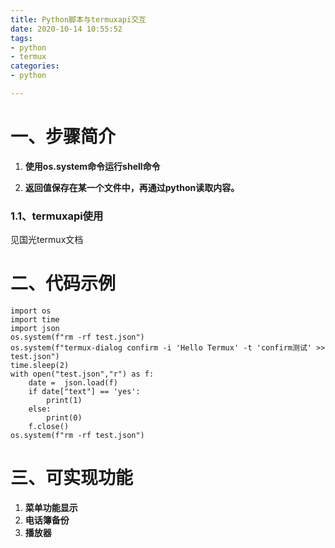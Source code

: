 ```yaml
---
title: Python脚本与termuxapi交互
date: 2020-10-14 10:55:52
tags:
- python
- termux
categories:
- python

---
```


# 一、步骤简介 #

1. **使用os.system命令运行shell命令**

2. **返回值保存在某一个文件中，再通过python读取内容。**


### 1.1、termuxapi使用 ###

见国光termux文档



# 二、代码示例 #
	import os 
	import time
	import json
	os.system(f"rm -rf test.json")
	os.system(f"termux-dialog confirm -i 'Hello Termux' -t 'confirm测试' >> test.json")
	time.sleep(2)
	with open("test.json","r") as f:
	    date =  json.load(f)
	    if date["text"] == 'yes':
	        print(1)
	    else:
	        print(0)
	    f.close()
	os.system(f"rm -rf test.json")

# 三、可实现功能 #

1. **菜单功能显示**
2. **电话簿备份**
3. **播放器**